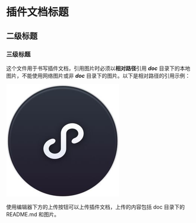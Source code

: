 # 插件文档标题

## 二级标题

### 三级标题

这个文件用于书写插件文档，引用图片时必须以**相对路径**引用 **_doc_** 目录下的本地图片，不能使用网络图片或非 **_doc_** 目录下的图片。以下是相对路径的引用示例：

![链接](./example.jpeg)

使用编辑器下方的上传按钮可以上传插件文档，上传的内容包括 doc 目录下的 README.md 和图片。
